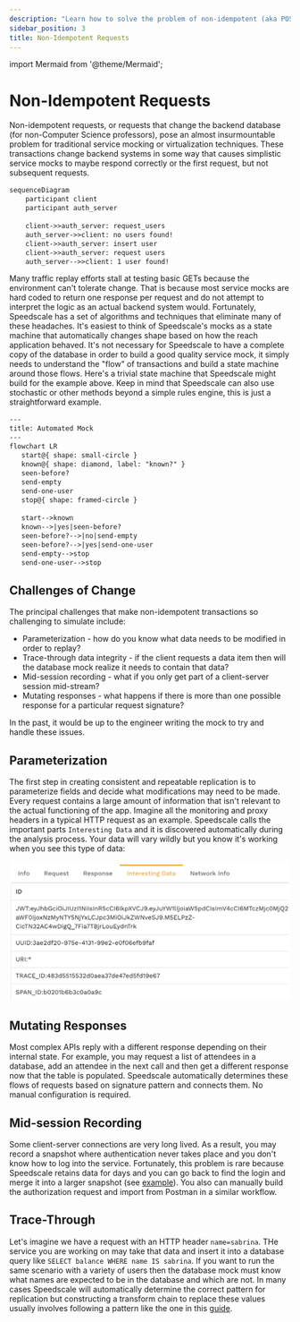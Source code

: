 ```yaml
---
description: "Learn how to solve the problem of non-idempotent (aka POST or update), requests during load testing, regression and environment replication."
sidebar_position: 3
title: Non-Idempotent Requests
---
```


import Mermaid from '@theme/Mermaid';

# Non-Idempotent Requests

Non-idempotent requests, or requests that change the backend database (for non-Computer Science professors), pose an almost insurmountable problem for traditional service mocking or virtualization techniques. These transactions change backend systems in some way that causes simplistic service mocks to maybe respond correctly or the first request, but not subsequent requests.

```mermaid
sequenceDiagram
    participant client
    participant auth_server

    client->>auth_server: request_users
    auth_server->>client: no users found!
    client->>auth_server: insert user
    client->>auth_server: request users
    auth_server-->>client: 1 user found!
```

Many traffic replay efforts stall at testing basic GETs because the environment can't tolerate change. That is because most service mocks are hard coded to return one response per request and do not attempt to interpret the logic as an actual backend system would. Fortunately, Speedscale has a set of algorithms and techniques that eliminate many of these headaches. It's easiest to think of Speedscale's mocks as a state machine that automatically changes shape based on how the reach application behaved. It's not necessary for Speedscale to have a complete copy of the database in order to build a good quality service mock, it simply needs to understand the "flow" of transactions and build a state machine around those flows. Here's a trivial state machine that Speedscale might build for the example above. Keep in mind that Speedscale can also use stochastic or other methods beyond a simple rules engine, this is just a straightforward example.

```mermaid
---
title: Automated Mock
---
flowchart LR
   start@{ shape: small-circle }
   known@{ shape: diamond, label: "known?" }
   seen-before?
   send-empty
   send-one-user
   stop@{ shape: framed-circle }

   start-->known
   known-->|yes|seen-before?
   seen-before?-->|no|send-empty
   seen-before?-->|yes|send-one-user
   send-empty-->stop
   send-one-user-->stop
```

## Challenges of Change

The principal challenges that make non-idempotent transactions so challenging to simulate include:

* Parameterization - how do you know what data needs to be modified in order to replay?
* Trace-through data integrity - if the client requests a data item then will the database mock realize it needs to contain that data?
* Mid-session recording - what if you only get part of a client-server session mid-stream?
* Mutating responses - what happens if there is more than one possible response for a particular request signature?

In the past, it would be up to the engineer writing the mock to try and handle these issues.

## Parameterization

The first step in creating consistent and repeatable replication is to parameterize fields and decide what modifications may need to be made. Every request contains a large amount of information that isn't relevant to the actual functioning of the app. Imagine all the monitoring and proxy headers in a typical HTTP request as an example. Speedscale calls the important parts `Interesting Data` and it is discovered automatically during the analysis process. Your data will vary wildly but you know it's working when you see this type of data:

![interesting-data](./idempotent/interesting-data.png)

## Mutating Responses

Most complex APIs reply with a different response depending on their internal state. For example, you may request a list of attendees in a database, add an attendee in the next call and then get a different response now that the table is populated. Speedscale automatically determines these flows of requests based on signature pattern and connects them. No manual configuration is required.

## Mid-session Recording

Some client-server connections are very long lived. As a result, you may record a snapshot where authentication never takes place and you don't know how to log into the service. Fortunately, this problem is rare because Speedscale retains data for days and you can go back to find the login and merge it into a larger snapshot (see [example](../guides/replay/multi-service-replay.md#merge-snapshots)). You also can manually build the authorization request and import from Postman in a similar workflow.

## Trace-Through

Let's imagine we have a request with an HTTP header `name=sabrina`. THe service you are working on may take that data and insert it into a database query like `SELECT balance WHERE name IS sabrina`. If you want to run the same scenario with a variety of users then the database mock must know what names are expected to be in the database and which are not. In many cases Speedscale will automatically determine the correct pattern for replication but constructing a transform chain to replace these values usually involves following a pattern like the one in this [guide](../guides/smart_replace.md).
